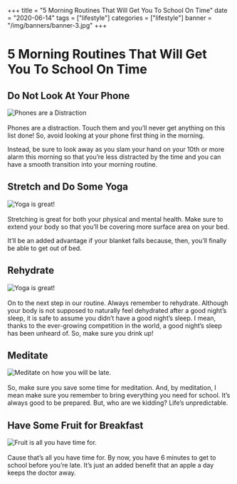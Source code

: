 +++
title = "5 Morning Routines That Will Get You To School On Time"
date = "2020-06-14"
tags = ["lifestyle"]
categories = ["lifestyle"]
banner = "/img/banners/banner-3.jpg"
+++

# 5 Morning Routines That Will Get You To School On Time

## Do Not Look At Your Phone
![Phones are a Distraction](/img/blogs/04-06-19/1.jpg)<br><br>
  Phones are a distraction. Touch them and you’ll never get anything on this list done! So, avoid looking at your phone first thing in the morning.

  Instead, be sure to look away as you slam your hand on your 10th or more alarm this morning so that you’re less distracted by the time and you can have a smooth transition into your morning routine.

## Stretch and Do Some Yoga
![Yoga is great!](/img/blogs/04-06-19/2.jpg)<br><br>
Stretching is great for both your physical and mental health. Make sure to extend your body so that you’ll be covering more surface area on your bed.

It’ll be an added advantage if your blanket falls because, then, you’ll finally be able to get out of bed.

## Rehydrate
![Yoga is great!](/img/blogs/04-06-19/3.jpg)<br><br>
On to the next step in our routine. Always remember to rehydrate. Although your body is not supposed to naturally feel dehydrated after a good night’s sleep, it is safe to assume you didn’t have a good night’s sleep. I mean, thanks to the ever-growing competition in the world, a good night’s sleep has been unheard of. So, make sure you drink up!

## Meditate
![Meditate on how you will be late.](/img/blogs/04-06-19/4.jpg)<br><br>
So, make sure you save some time for meditation. And, by meditation, I mean make sure you remember to bring everything you need for school. It’s always good to be prepared. But, who are we kidding? Life’s unpredictable.

## Have Some Fruit for Breakfast
![Fruit is all you have time for.](/img/blogs/04-06-19/5.jpg)<br><br>
Cause that’s all you have time for. By now, you have 6 minutes to get to school before you’re late. It’s just an added benefit that an apple a day keeps the doctor away.
